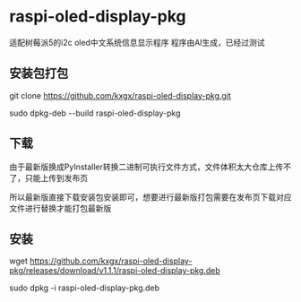 # raspi-oled-display-pkg
适配树莓派5的i2c oled中文系统信息显示程序
程序由AI生成，已经过测试

## 安装包打包
git clone https://github.com/kxgx/raspi-oled-display-pkg.git

sudo dpkg-deb --build raspi-oled-display-pkg

## 下载
由于最新版换成PyInstaller转换二进制可执行文件方式，文件体积太大仓库上传不了，只能上传到发布页

所以最新版直接下载安装包安装即可，想要进行最新版打包需要在发布页下载对应文件进行替换才能打包最新版

## 安装
wget https://github.com/kxgx/raspi-oled-display-pkg/releases/download/v1.1.1/raspi-oled-display-pkg.deb

sudo dpkg -i raspi-oled-display-pkg.deb
